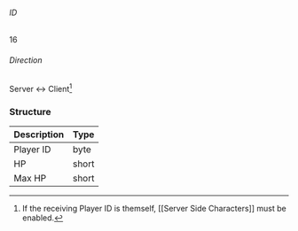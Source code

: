 ###### ID
16

###### Direction
Server <-> Client[^1]

### Structure
| Description | Type |
|-------------|------|
| Player ID | byte |
| HP        | short |
| Max HP    | short |

[^1]: If the receiving Player ID is themself, [[Server Side Characters]] must be enabled.